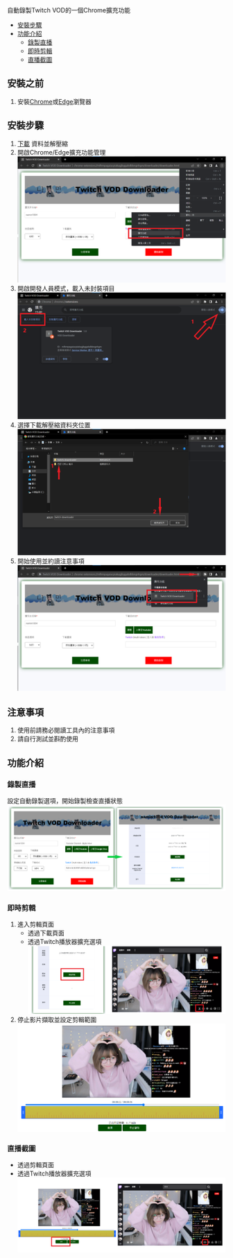 自動錄製Twitch VOD的一個Chrome擴充功能
* [安裝步驟](#安裝之前)
* [功能介紹](#功能介紹)
    * [錄製直播](#錄製直播)
    * [即時剪輯](#即時剪輯)
    * [直播截圖](#直播截圖)

## 安裝之前
1. 安裝[Chrome](https://www.google.com/intl/zh-TW/chrome/)或[Edge](https://www.microsoft.com/edge/launch/try-edge-now)瀏覽器

## 安裝步驟
1. [下載](https://github.com/Josh8712/Twitch-VOD-Downloader/releases/download/v0.0.3/twitch-downloader.zip) 資料並解壓縮
2. 開啟Chrome/Edge擴充功能管理
![開啟Chrome擴充功能管理](img/step1.png)
3. 開啟開發人員模式，載入未封裝項目
![開啟開發人員模式](img/step2.png)
4. 選擇下載解壓縮資料夾位置
![選擇下載解壓縮資料夾位置](img/step3.png)
5. 開始使用並約讀注意事項
![開始使用並約讀注意事項](img/start.png)

## 注意事項
1. 使用前請務必閱讀工具內的注意事項
2. 請自行測試並斟酌使用

## 功能介紹
### 錄製直播
設定自動錄製選項，開始錄製檢查直播狀態
![錄製直播](img/preview-record.png)

### 即時剪輯
1. 進入剪輯頁面
    - 透過下載頁面
    - 透過Twitch播放器擴充選項
    ![剪輯按鈕](img/preview-edit_button.png)
2. 停止影片擷取並設定剪輯範圍
    ![即時剪輯](img/preview-editor.png)

### 直播截圖
- 透過剪輯頁面
- 透過Twitch播放器擴充選項
![即時剪輯](img/preview-capture.png)